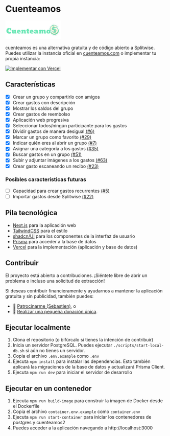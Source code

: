 # Cuenteamos

[<img alt="cuenteamos" height="60" src="https://github.com/simonbermudez/cuenteamos.com/blob/main/public/logo-with-text.png?raw=true" />](https://cuenteamos.com)

cuenteamos es una alternativa gratuita y de código abierto a Splitwise. Puedes utilizar la instancia oficial en [cuenteamos.com](https://cuenteamos.com) o implementar tu propia instancia:

[![Implementar con Vercel](https://vercel.com/button)](https://vercel.com/new/clone?repository-url=https%3A%2F%2Fgithub.com%2Fcuenteamos-app%2Fcuenteamos&project-name=my-cuenteamos-instance&repository-name=my-cuenteamos-instance&stores=%5B%7B%22type%22%3A%22postgres%22%7D%5D&)

## Características

- [x] Crear un grupo y compartirlo con amigos
- [x] Crear gastos con descripción
- [x] Mostrar los saldos del grupo
- [x] Crear gastos de reembolso
- [x] Aplicación web progresiva
- [x] Seleccionar todos/ningún participante para los gastos
- [x] Dividir gastos de manera desigual [(#6)](https://github.com/simonbermudez/cuenteamos.com/issues/6)
- [x] Marcar un grupo como favorito [(#29)](https://github.com/simonbermudez/cuenteamos.com/issues/29)
- [x] Indicar quién eres al abrir un grupo [(#7)](https://github.com/simonbermudez/cuenteamos.com/issues/7)
- [x] Asignar una categoría a los gastos [(#35)](https://github.com/simonbermudez/cuenteamos.com/issues/35)
- [x] Buscar gastos en un grupo [(#51)](https://github.com/simonbermudez/cuenteamos.com/issues/51)
- [x] Subir y adjuntar imágenes a los gastos [(#63)](https://github.com/simonbermudez/cuenteamos.com/issues/63)
- [x] Crear gasto escaneando un recibo [(#23)](https://github.com/simonbermudez/cuenteamos.com/issues/23)

### Posibles características futuras

- [ ] Capacidad para crear gastos recurrentes [(#5)](https://github.com/simonbermudez/cuenteamos.com/issues/5)
- [ ] Importar gastos desde Splitwise [(#22)](https://github.com/simonbermudez/cuenteamos.com/issues/22)

## Pila tecnológica

- [Next.js](https://nextjs.org/) para la aplicación web
- [TailwindCSS](https://tailwindcss.com/) para el estilo
- [shadcn/UI](https://ui.shadcn.com/) para los componentes de la interfaz de usuario
- [Prisma](https://prisma.io) para acceder a la base de datos
- [Vercel](https://vercel.com/) para la implementación (aplicación y base de datos)

## Contribuir

El proyecto está abierto a contribuciones. ¡Siéntete libre de abrir un problema o incluso una solicitud de extracción!

Si deseas contribuir financieramente y ayudarnos a mantener la aplicación gratuita y sin publicidad, también puedes:

- 💜 [Patrocinarme (Sebastien)](https://github.com/sponsors/scastiel), o
- 💙 [Realizar una pequeña donación única](https://donate.stripe.com/28o3eh96G7hH8k89Ba).

## Ejecutar localmente

1. Clona el repositorio (o bifúrcalo si tienes la intención de contribuir)
2. Inicia un servidor PostgreSQL. Puedes ejecutar `./scripts/start-local-db.sh` si aún no tienes un servidor.
3. Copia el archivo `.env.example` como `.env`
4. Ejecuta `npm install` para instalar las dependencias. Esto también aplicará las migraciones de la base de datos y actualizará Prisma Client.
5. Ejecuta `npm run dev` para iniciar el servidor de desarrollo

## Ejecutar en un contenedor

1. Ejecuta `npm run build-image` para construir la imagen de Docker desde el Dockerfile
2. Copia el archivo `container.env.example` como `container.env`
3. Ejecuta `npm run start-container` para iniciar los contenedores de postgres y cuenteamos2
4. Puedes acceder a la aplicación navegando a http://localhost:3000
